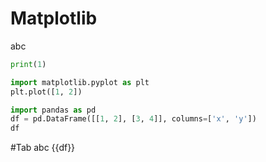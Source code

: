 # Matplotlib

abc

```python
print(1)
```

```python
import matplotlib.pyplot as plt
plt.plot([1, 2])
```


```python
import pandas as pd
df = pd.DataFrame([[1, 2], [3, 4]], columns=['x', 'y'])
df
```

#Tab abc
{{df}}
